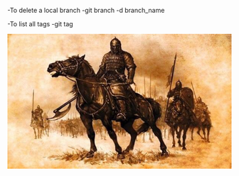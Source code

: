-To delete a local branch
-git branch -d branch_name


-To list all tags
-git tag 

![This is an image](testimg.jpg)
